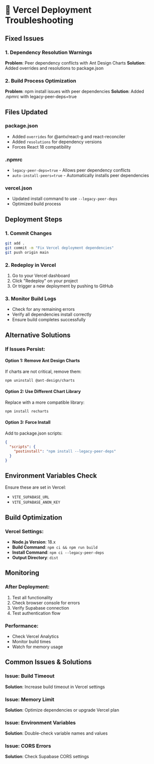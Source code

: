 # 🔧 Vercel Deployment Troubleshooting

## Fixed Issues

### 1. Dependency Resolution Warnings
**Problem**: Peer dependency conflicts with Ant Design Charts
**Solution**: Added overrides and resolutions to package.json

### 2. Build Process Optimization
**Problem**: npm install issues with peer dependencies
**Solution**: Added .npmrc with legacy-peer-deps=true

## Files Updated

### package.json
- Added `overrides` for @antv/react-g and react-reconciler
- Added `resolutions` for dependency versions
- Forces React 18 compatibility

### .npmrc
- `legacy-peer-deps=true` - Allows peer dependency conflicts
- `auto-install-peers=true` - Automatically installs peer dependencies

### vercel.json
- Updated install command to use `--legacy-peer-deps`
- Optimized build process

## Deployment Steps

### 1. Commit Changes
```bash
git add .
git commit -m "Fix Vercel deployment dependencies"
git push origin main
```

### 2. Redeploy in Vercel
1. Go to your Vercel dashboard
2. Click "Redeploy" on your project
3. Or trigger a new deployment by pushing to GitHub

### 3. Monitor Build Logs
- Check for any remaining errors
- Verify all dependencies install correctly
- Ensure build completes successfully

## Alternative Solutions

### If Issues Persist:

#### Option 1: Remove Ant Design Charts
If charts are not critical, remove them:
```bash
npm uninstall @ant-design/charts
```

#### Option 2: Use Different Chart Library
Replace with a more compatible library:
```bash
npm install recharts
```

#### Option 3: Force Install
Add to package.json scripts:
```json
{
  "scripts": {
    "postinstall": "npm install --legacy-peer-deps"
  }
}
```

## Environment Variables Check

Ensure these are set in Vercel:
- `VITE_SUPABASE_URL`
- `VITE_SUPABASE_ANON_KEY`

## Build Optimization

### Vercel Settings:
- **Node.js Version**: 18.x
- **Build Command**: `npm ci && npm run build`
- **Install Command**: `npm ci --legacy-peer-deps`
- **Output Directory**: `dist`

## Monitoring

### After Deployment:
1. Test all functionality
2. Check browser console for errors
3. Verify Supabase connection
4. Test authentication flow

### Performance:
- Check Vercel Analytics
- Monitor build times
- Watch for memory usage

## Common Issues & Solutions

### Issue: Build Timeout
**Solution**: Increase build timeout in Vercel settings

### Issue: Memory Limit
**Solution**: Optimize dependencies or upgrade Vercel plan

### Issue: Environment Variables
**Solution**: Double-check variable names and values

### Issue: CORS Errors
**Solution**: Check Supabase CORS settings
